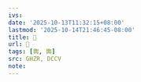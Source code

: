 ```yaml
---
ivs:
date: '2025-10-13T11:32:15+08:00'
lastmod: '2025-10-14T21:46:45-08:00'
title: 󰬏
url: 󰬏
tags: [輿, 輿]
src: GHZR, DCCV
note:
---
```

